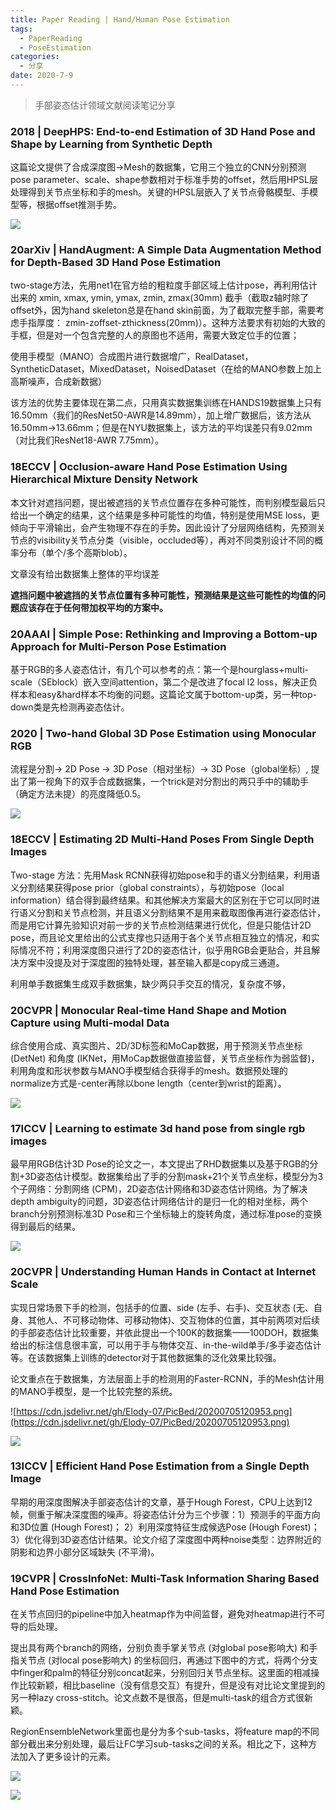 ```yaml
---
title: Paper Reading | Hand/Human Pose Estimation
tags:
  - PaperReading
  - PoseEstimation
categories:
  - 分享
date: 2020-7-9
---
```


> 手部姿态估计领域文献阅读笔记分享

<!--more-->

### 2018 | DeepHPS: End-to-end Estimation of 3D Hand Pose and Shape by Learning from Synthetic Depth

这篇论文提供了合成深度图→Mesh的数据集，它用三个独立的CNN分别预测pose parameter、scale、shape参数相对于标准手势的offset，然后用HPSL层处理得到关节点坐标和手的mesh。关键的HPSL层嵌入了关节点骨骼模型、手模型等，根据offset推测手势。

![](https://cdn.jsdelivr.net/gh/Elody-07/PicBed/20200226103335.png)

### 20arXiv | HandAugment: A Simple Data Augmentation Method for Depth-Based 3D Hand Pose Estimation

two-stage方法，先用net1在官方给的粗粒度手部区域上估计pose，再利用估计出来的 xmin, xmax, ymin, ymax, zmin, zmax(30mm) 截手（截取z轴时除了offset外，因为hand skeleton总是在hand skin前面，为了截取完整手部，需要考虑手指厚度： zmin-zoffset-zthickness(20mm)）。这种方法要求有初始的大致的手框，但是对一个包含完整的人的原图也不适用，需要大致定位手的位置；

使用手模型（MANO）合成图片进行数据增广，RealDataset，SyntheticDataset，MixedDataset，NoisedDataset（在给的MANO参数上加上高斯噪声，合成新数据）

该方法的优势主要体现在第二点，只用真实数据集训练在HANDS19数据集上只有16.50mm（我们的ResNet50-AWR是14.89mm），加上增广数据后，该方法从16.50mm→13.66mm；但是在NYU数据集上，该方法的平均误差只有9.02mm（对比我们ResNet18-AWR 7.75mm）。

### 18ECCV | Occlusion-aware Hand Pose Estimation Using Hierarchical Mixture Density Network

本文针对遮挡问题，提出被遮挡的关节点位置存在多种可能性，而判别模型最后只给出一个确定的结果，这个结果是多种可能性的均值，特别是使用MSE loss，更倾向于平滑输出，会产生物理不存在的手势。因此设计了分层网络结构，先预测关节点的visibility关节点分类（visible，occluded等），再对不同类别设计不同的概率分布（单个/多个高斯blob）。

文章没有给出数据集上整体的平均误差

**遮挡问题中被遮挡的关节点位置有多种可能性，预测结果是这些可能性的均值的问题应该存在于任何带加权平均的方案中。**

### 20AAAI | Simple Pose: Rethinking and Improving a Bottom-up Approach for Multi-Person Pose Estimation

基于RGB的多人姿态估计，有几个可以参考的点：第一个是hourglass+multi-scale（SEblock）嵌入空间attention，第二个是改进了focal l2 loss，解决正负样本和easy&hard样本不均衡的问题。这篇论文属于bottom-up类，另一种top-down类是先检测再姿态估计。

### 2020 | Two-hand Global 3D Pose Estimation using Monocular RGB

流程是分割→ 2D Pose → 3D Pose（相对坐标）→ 3D Pose（global坐标）, 提出了第一视角下的双手合成数据集，一个trick是对分割出的两只手中的辅助手（确定方法未提）的亮度降低0.5。

![](https://cdn.jsdelivr.net/gh/Elody-07/PicBed/20200627115348.png)

### 18ECCV | Estimating 2D Multi-Hand Poses From Single Depth Images

Two-stage 方法：先用Mask RCNN获得初始pose和手的语义分割结果，利用语义分割结果获得pose prior（global constraints），与初始pose（local information）结合得到最终结果。和其他解决方案最大的区别在于它可以同时进行语义分割和关节点检测，并且语义分割结果不是用来截取图像再进行姿态估计，而是用它计算先验知识对前一步的关节点检测结果进行优化，但是只能估计2D pose，而且论文里给出的公式支撑也只适用于各个关节点相互独立的情况，和实际情况不符；利用深度图只进行了2D的姿态估计，似乎用RGB会更贴合，并且解决方案中没提及对于深度图的独特处理，甚至输入都是copy成三通道。

利用单手数据集生成双手数据集，缺少两只手交互的情况，复杂度不够，

### 20CVPR | Monocular Real-time Hand Shape and Motion Capture using Multi-modal Data

综合使用合成、真实图片、2D/3D标签和MoCap数据，用于预测关节点坐标 (DetNet) 和角度 (IKNet，用MoCap数据做直接监督，关节点坐标作为弱监督)，利用角度和形状参数与MANO手模型结合获得手的mesh。数据预处理的normalize方式是-center再除以bone length（center到wrist的距离）。

![](https://cdn.jsdelivr.net/gh/Elody-07/PicBed/20200627112536.png)

### 17ICCV | Learning to estimate 3d hand pose from single rgb images

最早用RGB估计3D Pose的论文之一，本文提出了RHD数据集以及基于RGB的分割+3D姿态估计模型。数据集给出了手的分割mask+21个关节点坐标，模型分为3个子网络：分割网络 (CPM)，2D姿态估计网络和3D姿态估计网络。为了解决depth ambiguity的问题，3D姿态估计网络估计的是归一化的相对坐标，两个branch分别预测标准3D Pose和三个坐标轴上的旋转角度，通过标准pose的变换得到最后的结果。

![](https://cdn.jsdelivr.net/gh/Elody-07/PicBed/20200705195156.png)


### 20CVPR | Understanding Human Hands in Contact at Internet Scale

实现日常场景下手的检测，包括手的位置、side (左手、右手)、交互状态 (无、自身、其他人、不可移动物体、可移动物体)、交互物体的位置，其中前两项对后续的手部姿态估计比较重要，并依此提出一个100K的数据集——100DOH，数据集给出的标注信息很丰富，可以用于手与物体交互、in-the-wild单手/多手姿态估计等。在该数据集上训练的detector对于其他数据集的泛化效果比较强。

论文重点在于数据集，方法层面上手的检测用的Faster-RCNN，手的Mesh估计用的MANO手模型，是一个比较完整的系统。

![https://cdn.jsdelivr.net/gh/Elody-07/PicBed/20200705120953.png](https://cdn.jsdelivr.net/gh/Elody-07/PicBed/20200705120953.png)

![](https://cdn.jsdelivr.net/gh/Elody-07/PicBed/20200705120241.png)

### 13ICCV | Efficient Hand Pose Estimation from a Single Depth Image

早期的用深度图解决手部姿态估计的文章，基于Hough Forest，CPU上达到12帧，侧重于解决深度图的噪声。将姿态估计分为三个步骤：1）预测手的平面方向和3D位置 (Hough Forest)； 2）利用深度特征生成候选Pose (Hough Forest)；3）优化得到3D姿态估计结果。论文介绍了深度图中两种noise类型：边界附近的阴影和边界小部分区域缺失 (不平滑)。

### 19CVPR | CrossInfoNet: Multi-Task Information Sharing Based Hand Pose Estimation

在关节点回归的pipeline中加入heatmap作为中间监督，避免对heatmap进行不可导的后处理。

提出具有两个branch的网络，分别负责手掌关节点 (对global pose影响大) 和手指关节点 (对local pose影响大) 的坐标回归，再通过下图中的方式，将两个分支中finger和palm的特征分别concat起来，分别回归关节点坐标。这里面的相减操作比较新颖，相比baseline（没有信息交互）有提升，但是没有对比论文里提到的另一种lazy cross-stitch。论文点数不是很高，但是multi-task的组合方式很新颖。

RegionEnsembleNetwork里面也是分为多个sub-tasks，将feature map的不同部分截出来分别处理，最后让FC学习sub-tasks之间的关系。相比之下，这种方法加入了更多设计的元素。

![](https://cdn.jsdelivr.net/gh/Elody-07/PicBed/20200705120112.png)

![](https://cdn.jsdelivr.net/gh/Elody-07/PicBed/20200705120112.png)